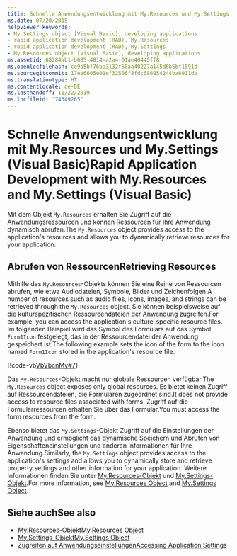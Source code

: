 ```yaml
---
title: Schnelle Anwendungsentwicklung mit My.Resources und My.Settings
ms.date: 07/20/2015
helpviewer_keywords:
- My.Settings object [Visual Basic], developing applications
- rapid application development (RAD), My.Resources
- rapid application development (RAD), My.Settings
- My.Resources object [Visual Basic], developing applications
ms.assetid: 68284ab1-b685-4814-a2a4-01ae40445ff8
ms.openlocfilehash: ce9a5bf76ba3132f58aa40227a145d8b5bf1591d
ms.sourcegitcommit: 17ee6605e01ef32506f8fdc686954244ba6911de
ms.translationtype: HT
ms.contentlocale: de-DE
ms.lasthandoff: 11/22/2019
ms.locfileid: "74349265"
---
```

# <a name="rapid-application-development-with-myresources-and-mysettings-visual-basic"></a><span data-ttu-id="505c4-102">Schnelle Anwendungsentwicklung mit My.Resources und My.Settings (Visual Basic)</span><span class="sxs-lookup"><span data-stu-id="505c4-102">Rapid Application Development with My.Resources and My.Settings (Visual Basic)</span></span>

<span data-ttu-id="505c4-103">Mit dem Objekt `My.Resources` erhalten Sie Zugriff auf die Anwendungsressourcen und können Ressourcen für Ihre Anwendung dynamisch abrufen.</span><span class="sxs-lookup"><span data-stu-id="505c4-103">The `My.Resources` object provides access to the application's resources and allows you to dynamically retrieve resources for your application.</span></span>  
  
## <a name="retrieving-resources"></a><span data-ttu-id="505c4-104">Abrufen von Ressourcen</span><span class="sxs-lookup"><span data-stu-id="505c4-104">Retrieving Resources</span></span>  

 <span data-ttu-id="505c4-105">Mithilfe des `My.Resources`-Objekts können Sie eine Reihe von Ressourcen abrufen, wie etwa Audiodateien, Symbole, Bilder und Zeichenfolgen.</span><span class="sxs-lookup"><span data-stu-id="505c4-105">A number of resources such as audio files, icons, images, and strings can be retrieved through the `My.Resources` object.</span></span> <span data-ttu-id="505c4-106">Sie können beispielsweise auf die kulturspezifischen Ressourcendateien der Anwendung zugreifen.</span><span class="sxs-lookup"><span data-stu-id="505c4-106">For example, you can access the application's culture-specific resource files.</span></span> <span data-ttu-id="505c4-107">Im folgenden Beispiel wird das Symbol des Formulars auf das Symbol `Form1Icon` festgelegt, das in der Ressourcendatei der Anwendung gespeichert ist.</span><span class="sxs-lookup"><span data-stu-id="505c4-107">The following example sets the icon of the form to the icon named `Form1Icon` stored in the application's resource file.</span></span>  
  
 [!code-vb[VbVbcnMy#7](~/samples/snippets/visualbasic/VS_Snippets_VBCSharp/VbVbcnMy/VB/Class1.vb#7)]  
  
 <span data-ttu-id="505c4-108">Das `My.Resources`-Objekt macht nur globale Ressourcen verfügbar.</span><span class="sxs-lookup"><span data-stu-id="505c4-108">The `My.Resources` object exposes only global resources.</span></span> <span data-ttu-id="505c4-109">Es bietet keinen Zugriff auf Ressourcendateien, die Formularen zugeordnet sind.</span><span class="sxs-lookup"><span data-stu-id="505c4-109">It does not provide access to resource files associated with forms.</span></span> <span data-ttu-id="505c4-110">Zugriff auf die Formularressourcen erhalten Sie über das Formular.</span><span class="sxs-lookup"><span data-stu-id="505c4-110">You must access the form resources from the form.</span></span>  
  
 <span data-ttu-id="505c4-111">Ebenso bietet das `My.Settings`-Objekt Zugriff auf die Einstellungen der Anwendung und ermöglicht das dynamische Speichern und Abrufen von Eigenschafteneinstellungen und anderen Informationen für Ihre Anwendung.</span><span class="sxs-lookup"><span data-stu-id="505c4-111">Similarly, the `My.Settings` object provides access to the application's settings and allows you to dynamically store and retrieve property settings and other information for your application.</span></span> <span data-ttu-id="505c4-112">Weitere Informationen finden Sie unter [My.Resources-Objekt](../../../visual-basic/language-reference/objects/my-resources-object.md) und [My.Settings-Objekt](../../../visual-basic/language-reference/objects/my-settings-object.md).</span><span class="sxs-lookup"><span data-stu-id="505c4-112">For more information, see [My.Resources Object](../../../visual-basic/language-reference/objects/my-resources-object.md) and [My.Settings Object](../../../visual-basic/language-reference/objects/my-settings-object.md).</span></span>  
  
## <a name="see-also"></a><span data-ttu-id="505c4-113">Siehe auch</span><span class="sxs-lookup"><span data-stu-id="505c4-113">See also</span></span>

- [<span data-ttu-id="505c4-114">My.Resources-Objekt</span><span class="sxs-lookup"><span data-stu-id="505c4-114">My.Resources Object</span></span>](../../../visual-basic/language-reference/objects/my-resources-object.md)
- [<span data-ttu-id="505c4-115">My.Settings-Objekt</span><span class="sxs-lookup"><span data-stu-id="505c4-115">My.Settings Object</span></span>](../../../visual-basic/language-reference/objects/my-settings-object.md)
- [<span data-ttu-id="505c4-116">Zugreifen auf Anwendungseinstellungen</span><span class="sxs-lookup"><span data-stu-id="505c4-116">Accessing Application Settings</span></span>](../../../visual-basic/developing-apps/programming/app-settings/index.md)
